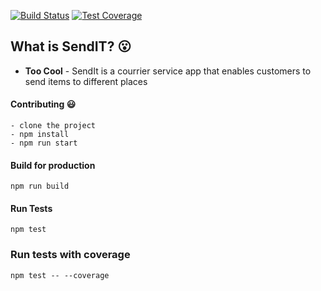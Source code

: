 [![Build Status](https://travis-ci.org/CryceTruly/si-react.svg?branch=develop)](https://travis-ci.org/CryceTruly/si-react) [![Test Coverage](https://api.codeclimate.com/v1/badges/2a89a0fb83a69a9edba6/test_coverage)](https://codeclimate.com/github/CryceTruly/si-react/test_coverage)

## What is SendIT? :open_mouth:


- **Too Cool** - SendIt is a courrier service app that enables customers to send items to different places

#### Contributing :smiley:
```
- clone the project
- npm install
- npm run start
```
#### Build for production

```
npm run build
```
#### Run Tests
`
npm test
`

### Run tests with coverage

` npm test -- --coverage
`
